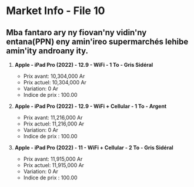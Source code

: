 # Market Info - File 10

## Mba fantaro ary ny fiovan'ny vidin'ny entana(PPN) eny amin'ireo supermarchés lehibe amin'ity androany ity.

1. **Apple - iPad Pro (2022) - 12.9 - WiFi - 1 To - Gris Sidéral**
   - Prix avant: 10,304,000 Ar
   - Prix actuel: 10,304,000 Ar
   - Variation: 0 Ar
   - Indice de prix : 100.00

2. **Apple - iPad Pro (2022) - 12.9 - WiFi + Cellular - 1 To - Argent**
   - Prix avant: 11,216,000 Ar
   - Prix actuel: 11,216,000 Ar
   - Variation: 0 Ar
   - Indice de prix : 100.00

3. **Apple - iPad Pro (2022) - 11 - WiFi + Cellular - 2 To - Gris Sidéral**
   - Prix avant: 11,915,000 Ar
   - Prix actuel: 11,915,000 Ar
   - Variation: 0 Ar
   - Indice de prix : 100.00

